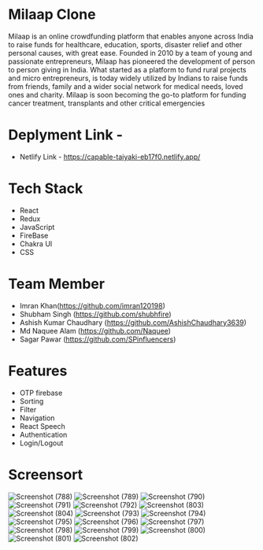 # Milaap Clone

Milaap is an online crowdfunding platform that enables anyone across India to raise funds for healthcare, education, sports, disaster relief and other personal causes, with great ease. Founded in 2010 by a team of young and passionate entrepreneurs, Milaap has pioneered the development of person to person giving in India. What started as a platform to fund rural projects and micro entrepreneurs, is today widely utilized by Indians to raise funds from friends, family and a wider social network for medical needs, loved ones and charity. Milaap is soon becoming the go-to platform for funding cancer treatment, transplants and other critical emergencies

# Deplyment Link - 

* Netlify Link - https://capable-taiyaki-eb17f0.netlify.app/

# Tech Stack

* React
* Redux
* JavaScript
* FireBase
* Chakra UI
* CSS

# Team Member

* Imran Khan(https://github.com/imran120198)
* Shubham Singh (https://github.com/shubhfire)
* Ashish Kumar Chaudhary (https://github.com/AshishChaudhary3639)
* Md Naquee Alam (https://github.com/Naquee)
* Sagar Pawar (https://github.com/SPinfluencers)

# Features 

* OTP firebase
* Sorting
* Filter
* Navigation
* React Speech
* Authentication
* Login/Logout

# Screensort

![Screenshot (788)](https://user-images.githubusercontent.com/99397606/193451795-90098315-5af7-45b0-b054-8f89649c1135.png)
![Screenshot (789)](https://user-images.githubusercontent.com/99397606/193451812-371d6e76-2f3e-4cce-beb4-c7fc56791889.png)
![Screenshot (790)](https://user-images.githubusercontent.com/99397606/193451817-1d046ed1-694a-4080-8fde-51f9b27be14b.png)
![Screenshot (791)](https://user-images.githubusercontent.com/99397606/193451824-a6d662c7-7a39-4cc5-94a3-15713503c955.png)
![Screenshot (792)](https://user-images.githubusercontent.com/99397606/193451830-4ca2ea06-fc2b-4b2c-bc73-408a01024065.png)
![Screenshot (803)](https://user-images.githubusercontent.com/99397606/193451929-49dbf53a-bff5-4aa9-bc19-ebf5955224f0.png)
![Screenshot (804)](https://user-images.githubusercontent.com/99397606/193451932-7d901e1d-9a5f-45c8-9fcd-f5730aaca861.png)
![Screenshot (793)](https://user-images.githubusercontent.com/99397606/193451854-1d5db4ee-93cf-4e52-af40-fb46b617139d.png)
![Screenshot (794)](https://user-images.githubusercontent.com/99397606/193451858-e689c36c-8de8-4f66-a8ee-bdb7b6111900.png)
![Screenshot (795)](https://user-images.githubusercontent.com/99397606/193451867-4d802348-6363-4203-9b64-dfcccd63ed51.png)
![Screenshot (796)](https://user-images.githubusercontent.com/99397606/193451873-5e253d1e-e7de-4df5-a2cf-f49d77e8c5d5.png)
![Screenshot (797)](https://user-images.githubusercontent.com/99397606/193451879-7943f7d5-77a9-42a9-abaf-6a3ba078609a.png)
![Screenshot (798)](https://user-images.githubusercontent.com/99397606/193451883-eebeafc3-51b8-4088-bd7a-52086ccf8db5.png)
![Screenshot (799)](https://user-images.githubusercontent.com/99397606/193451887-2cb40cba-eae7-45a8-8e7b-49b8c1285567.png)
![Screenshot (800)](https://user-images.githubusercontent.com/99397606/193451890-15523de6-ece4-46db-8bd2-778a9111a6a6.png)
![Screenshot (801)](https://user-images.githubusercontent.com/99397606/193451996-225dfe61-2fd0-4e0a-8cb7-fd607c567119.png)
![Screenshot (802)](https://user-images.githubusercontent.com/99397606/193452001-d32925c5-ef54-431c-9b2f-b6d102e57651.png)
